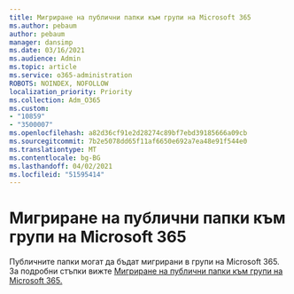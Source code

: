 ```yaml
---
title: Мигриране на публични папки към групи на Microsoft 365
ms.author: pebaum
author: pebaum
manager: dansimp
ms.date: 03/16/2021
ms.audience: Admin
ms.topic: article
ms.service: o365-administration
ROBOTS: NOINDEX, NOFOLLOW
localization_priority: Priority
ms.collection: Adm_O365
ms.custom:
- "10859"
- "3500007"
ms.openlocfilehash: a82d36cf91e2d28274c89bf7ebd39185666a09cb
ms.sourcegitcommit: 7b2e5078dd65f11af6650e692a7ea48e91f544e0
ms.translationtype: MT
ms.contentlocale: bg-BG
ms.lasthandoff: 04/02/2021
ms.locfileid: "51595414"
---
```

# <a name="migrate-public-folders-to-microsoft-365-groups"></a>Мигриране на публични папки към групи на Microsoft 365

Публичните папки могат да бъдат мигрирани в групи на Microsoft 365. За подробни стъпки вижте [Мигриране на публични папки към групи на Microsoft 365.](https://aka.ms/PFToM365Group)
